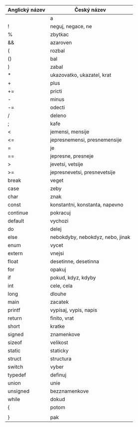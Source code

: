 | Anglický název | Český název |
| ----------- | -------------- |
|  | a |
| ! | neguj, negace, ne |
| % | zbytkac |
| && | azaroven |
| ( | rozbal |
| () | bal |
| ) | zabal |
| * | ukazovatko, ukazatel, krat |
| + | plus |
| += | pricti |
| - | minus |
| -= | odecti |
| / | deleno |
| ; | kafe |
| < | jemensi, mensije |
| <= | jepresnemensi, presnemensije |
| = | je |
| == | jepresne, presneje |
| > | jevetsi, vetsije |
| >= | jepresnevetsi, presnevetsije |
| break | veget |
| case | zeby |
| char | znak |
| const | konstantni, konstanta, napevno |
| continue | pokracuj |
| default | vychozi |
| do | delej |
| else | nebokdyby, nebokdyz, nebo, jinak |
| enum | vycet |
| extern | vnejsi |
| float | desetinne, desetinna |
| for | opakuj |
| if | pokud, kdyz, kdyby |
| int | cele, cela |
| long | dlouhe |
| main | zacatek |
| printf | vypisaj, vypis, napis |
| return | finito, vrat |
| short | kratke |
| signed | znamenkove |
| sizeof | velikost |
| static | staticky |
| struct | structura |
| switch | vyber |
| typedef | definuj |
| union | unie |
| unsigned | bezznamenkove |
| while | dokud |
| { | potom |
| || | anebo |
| } | pak |
